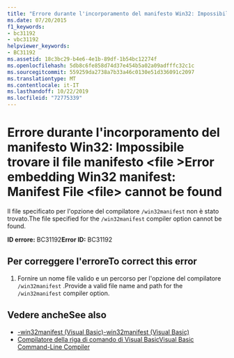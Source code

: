 ```yaml
---
title: "Errore durante l'incorporamento del manifesto Win32: Impossibile trovare il file manifesto <file>"
ms.date: 07/20/2015
f1_keywords:
- bc31192
- vbc31192
helpviewer_keywords:
- BC31192
ms.assetid: 18c3bc29-b4e6-4e1b-89df-1b54bc12274f
ms.openlocfilehash: 5db8c6fe858d74d37e454b5a02a09adfffc32c1c
ms.sourcegitcommit: 559259da2738a7b33a46c0130e51d336091c2097
ms.translationtype: MT
ms.contentlocale: it-IT
ms.lasthandoff: 10/22/2019
ms.locfileid: "72775339"
---
```

# <a name="error-embedding-win32-manifest-manifest-file-file-cannot-be-found"></a><span data-ttu-id="ec477-102">Errore durante l'incorporamento del manifesto Win32: Impossibile trovare il file manifesto \<file ></span><span class="sxs-lookup"><span data-stu-id="ec477-102">Error embedding Win32 manifest: Manifest File \<file> cannot be found</span></span>
<span data-ttu-id="ec477-103">Il file specificato per l'opzione del compilatore `/win32manifest` non è stato trovato.</span><span class="sxs-lookup"><span data-stu-id="ec477-103">The file specified for the `/win32manifest` compiler option cannot be found.</span></span>  
  
 <span data-ttu-id="ec477-104">**ID errore:** BC31192</span><span class="sxs-lookup"><span data-stu-id="ec477-104">**Error ID:** BC31192</span></span>  
  
## <a name="to-correct-this-error"></a><span data-ttu-id="ec477-105">Per correggere l'errore</span><span class="sxs-lookup"><span data-stu-id="ec477-105">To correct this error</span></span>  
  
1. <span data-ttu-id="ec477-106">Fornire un nome file valido e un percorso per l'opzione del compilatore `/win32manifest` .</span><span class="sxs-lookup"><span data-stu-id="ec477-106">Provide a valid file name and path for the `/win32manifest` compiler option.</span></span>  
  
## <a name="see-also"></a><span data-ttu-id="ec477-107">Vedere anche</span><span class="sxs-lookup"><span data-stu-id="ec477-107">See also</span></span>

- [<span data-ttu-id="ec477-108">-win32manifest (Visual Basic)</span><span class="sxs-lookup"><span data-stu-id="ec477-108">-win32manifest (Visual Basic)</span></span>](../../visual-basic/reference/command-line-compiler/win32manifest.md)
- [<span data-ttu-id="ec477-109">Compilatore della riga di comando di Visual Basic</span><span class="sxs-lookup"><span data-stu-id="ec477-109">Visual Basic Command-Line Compiler</span></span>](../../visual-basic/reference/command-line-compiler/index.md)
